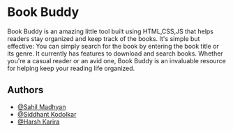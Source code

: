 # Book Buddy

Book Buddy is an amazing little tool built using HTML,CSS,JS that helps readers stay organized and keep track of the books. It's simple but effective: You can simply search for the book by entering the book title or its genre. It currently has features to download and search books. Whether you're a casual reader or an avid one, Book Buddy is an invaluable resource for helping keep your reading life organized.


## Authors

- [@Sahil Madhyan](https://github.com/Sahil-Madhyan)
- [@Siddhant Kodolkar](https://github.com/SiddhantKodolkar)
- [@Harsh Karira](https://github.com/Harshkarira)

